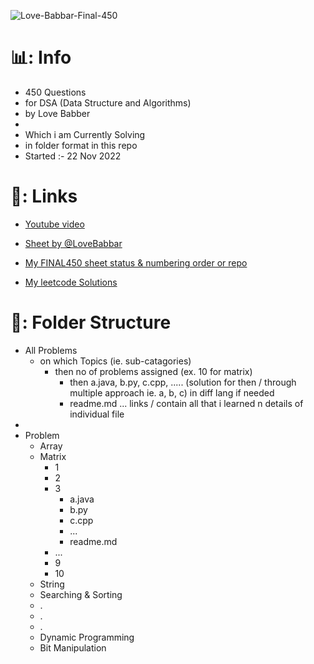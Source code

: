 ![Love-Babbar-Final-450](https://socialify.git.ci/withrvr/Love-Babbar-Final-450/image?description=1&descriptionEditable=450%20DSA%20Questions%20~%20(%20Currently%20Solving%20)&font=Inter&language=1&name=1&owner=1&pattern=Formal%20Invitation&theme=Light)

# 📊: Info

- 450 Questions
- for DSA (Data Structure and Algorithms)
- by Love Babber
-
- Which i am Currently Solving
- in folder format in this repo
- Started :- 22 Nov 2022

# 🔗: Links

- [Youtube video](https://www.youtube.com/watch?v=4iFALQ1ACdA&ab_channel=LoveBabbar)
- [Sheet by @LoveBabbar](https://drive.google.com/file/d/1FMdN_OCfOI0iAeDlqswCiC2DZzD4nPsb/view)

- [My FINAL450 sheet status & numbering order or repo](https://docs.google.com/spreadsheets/d/1-tJhKLvCRnb4KHBgQsDFLWERWeFerVZQaVP1v12COuQ/edit?usp=sharing)
- [My leetcode Solutions](https://github.com/withrvr/Leetcode)

# 📂: Folder Structure

- All Problems
  - on which Topics (ie. sub-catagories)
    - then no of problems assigned (ex. 10 for matrix)
      - then a.java, b.py, c.cpp, ..... (solution for then / through multiple approach ie. a, b, c) in diff lang if needed
      - readme.md ... links / contain all that i learned n details of individual file
-
- Problem
  - Array
  - Matrix
    - 1
    - 2
    - 3
      - a.java
      - b.py
      - c.cpp
      - ...
      - readme.md
    - ...
    - 9
    - 10
  - String
  - Searching & Sorting
  - .
  - .
  - .
  - Dynamic Programming
  - Bit Manipulation

